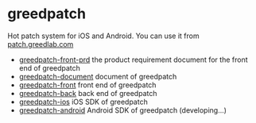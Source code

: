 # greedpatch

Hot patch system for iOS and Android. You can use it from [patch.greedlab.com](http://patch.greedlab.com/)

* [greedpatch-front-prd](https://github.com/greedlab/greedpatch-front-prd) the product requirement document for the front end of greedpatch
* [greedpatch-document](https://github.com/greedlab/greedpatch-document) document of greedpatch
* [greedpatch-front](https://github.com/greedlab/greedpatch-front) front end of greedpatch
* [greedpatch-back](https://github.com/greedlab/greedpatch-back) back end of greedpatch
* [greedpatch-ios](https://github.com/greedlab/greedpatch-ios) iOS SDK of greedpatch
* [greedpatch-android](https://github.com/greedlab/greedpatch-android) Android SDK of greedpatch (developing...)
